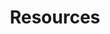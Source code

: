 ---
layout: profiles
permalink: /resources/
title: Resources
description: These resources have enriched my studies and I highly recommend them for anyone interested in the respective topics.
nav: true
nav_order: 6

resources:
  - subject: "Statistics and ML"
    items:
      - title: "Machine Learning and Pattern Recognition by CM Bishop"
        type: pdf
        link: ../_resources/Stats_ML/bishop.pdf
        description: "The Bible of Machine Learning"
      - title: "Introduction to Statistical Learning"
        type: pdf
        link: link_to_ISL.pdf
        description: "A comprehensive introduction to statistical methods used in machine learning."
      - title: "Deep Learning Book by Goodfellow, Bengio, and Courville"
        type: pdf
        link: link_to_Deep_Learning_Book.pdf
        description: "In-depth material on deep learning."
  - subject: "Quant Finance"
    items:
      - title: "Options, Futures, and Other Derivatives by John C. Hull"
        type: pdf
        link: link_to_Hull.pdf
        description: "A foundational text in derivatives trading."
      - title: "Quantitative Finance Interviews by Timothy Falcon Crack"
        type: pdf
        link: link_to_QF_Interviews.pdf
        description: "A guide to acing quantitative finance interviews."
      - title: "The Concepts and Practice of Mathematical Finance by Mark S. Joshi"
        type: pdf
        link: link_to_Mathematical_Finance.pdf
        description: "A mathematical approach to financial engineering."
  - subject: "C++"
    items:
      - title: "The Cherno's C++ Playlist"
        type: video
        link: https://www.youtube.com/playlist?list=PLlrATfBNZ98dudnM48yfGUldqGD0S4FFb
        description: "An excellent series of tutorials on C++ by The Cherno on YouTube."
      - title: "C++ Primer by Stanley B. Lippman"
        type: pdf
        link: link_to_CPP_Primer.pdf
        description: "A well-regarded book for learning C++."
      - title: "Effective Modern C++ by Scott Meyers"
        type: pdf
        link: link_to_Effective_Modern_CPP.pdf
        description: "Techniques for mastering C++11 and C++14."
  - subject: "Puzzles and Math"
    items:
      - title: "Fifty Challenging Problems in Probability"
        type: pdf
        link: link_to_Problems_Probability.pdf
        description: "Problems that provide a great test of probabilistic thinking."
      - title: "Algorithmic Puzzles by Anany Levitin"
        type: pdf
        link: link_to_Algorithmic_Puzzles.pdf
        description: "Puzzles focusing on algorithmic thinking."
      - title: "The Moscow Puzzles by Boris A. Kordemsky"
        type: pdf
        link: link_to_Moscow_Puzzles.pdf
        description: "A classic collection of brain teasers."
  - subject: "Computer Networks"
    items:
      - title: "Computer Networking: A Top-Down Approach"
        type: pdf
        link: link_to_Networking_Top_Down.pdf
        description: "A top-down approach to computer networking principles."
      - title: "Computer Networks by Andrew S. Tanenbaum"
        type: pdf
        link: link_to_Computer_Networks_Tanenbaum.pdf
        description: "Classic textbook that provides a deep understanding of computer networks."
      - title: "Networks, Crowds, and Markets by David Easley and Jon Kleinberg"
        type: pdf
        link: link_to_Networks_Crowds_Markets.pdf
        description: "Interdisciplinary look at networks and behavior."
  - subject: "Operating Systems"
    items:
      - title: "Operating Systems: Three Easy Pieces"
        type: pdf
        link: link_to_OS_Three_Easy_Pieces.pdf
        description: "A straightforward book on the essentials of operating systems."
      - title: "Modern Operating Systems by Andrew S. Tanenbaum"
        type: pdf
        link: link_to_Modern_OS_Tanenbaum.pdf
        description: "An in-depth guide to modern operating systems."
      - title: "Linux Kernel Development by Robert Love"
        type: pdf
        link: link_to_Linux_Kernel_Development.pdf
        description: "A detailed look at the design and implementation of the Linux kernel."
  - subject: "Data Structures and Algorithms"
    items:
      - title: "Dynamic Programming Bootcamp IIT-GN"
        type: video
        link: https://www.youtube.com/playlist?list=PLAj_13N2fk-RA6wvOUmWOyUeL9zmWFJoI
        description: "An 6 video bootcamp on dynamic programming."
      - title: "DSA One Course"
        type: video
        link: https://www.youtube.com/playlist?list=PLUcsbZa0qzu3yNzzAxgvSgRobdUUJvz7p
        description: "An introductory course on DSA which I found extremely user friendly."
      - title: "Course on Competitive Programming"
        type: video
        link: https://www.youtube.com/playlist?list=PLauivoElc3ggagradg8MfOZreCMmXMmJ-
        description: "Provides an introduction to CP"
---